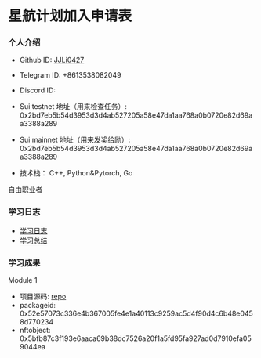 # 星航计划加入申请表

### 个人介绍

* Github ID: [JJLi0427](https://github.com/JJLi0427)

* Telegram ID: +8613538082049

* Discord ID:

* Sui testnet 地址（用来检查任务）: 0x2bd7eb5b54d3953d3d4ab527205a58e47da1aa768a0b0720e82d69aa3388a289

* Sui mainnet 地址（用来发奖给励）: 0x2bd7eb5b54d3953d3d4ab527205a58e47da1aa768a0b0720e82d69aa3388a289

* 技术栈： C++, Python&Pytorch, Go

自由职业者

### 学习日志

- [学习日志](journal.md)
- [学习总结](summary.md)

### 学习成果

Module 1  
- 项目源码: [repo](https://github.com/JJLi0427/SUI_Learn)
- packageid: 0x52e57073c336e4b367005fe4e1a40113c9259ac5d4f90d4c6b48e0458d770234
- nftobject: 0x5bfb87c3f193e6aaca69b38dc7526a20f1a5fd95fa927ad0d7910efa059044ea 

